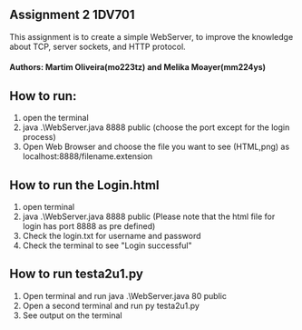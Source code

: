 ## Assignment 2 1DV701

This assignment is to create a simple WebServer, to improve the knowledge about TCP, server sockets, and HTTP protocol. 

#### Authors: Martim Oliveira(mo223tz) and Melika Moayer(mm224ys)

## How to run:
1. open the terminal
2. java .\WebServer.java 8888 public (choose the port except for the login process)
3. Open Web Browser and choose the file  you want to see (HTML,png) as  localhost:8888/filename.extension

## How to run the Login.html
1. open terminal
2. java .\WebServer.java 8888 public (Please note that the html file for login has port 8888 as pre defined)
3. Check the login.txt for username and password
4. Check the terminal to see "Login successful"

## How to run testa2u1.py
1. Open terminal and run java .\WebServer.java 80 public
2. Open a second terminal and run py testa2u1.py
3. See output on the terminal
